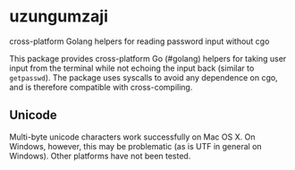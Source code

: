 # uzungumzaji

cross-platform Golang helpers for reading password input without cgo

This package provides cross-platform Go (#golang) helpers for taking user input
from the terminal while not echoing the input back (similar to `getpasswd`). The
package uses syscalls to avoid any dependence on cgo, and is therefore
compatible with cross-compiling.

## Unicode

Multi-byte unicode characters work successfully on Mac OS X. On Windows,
however, this may be problematic (as is UTF in general on Windows). Other
platforms have not been tested.
